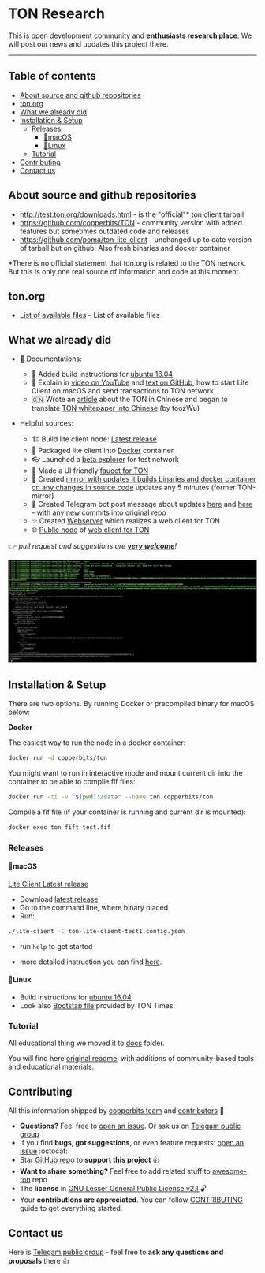 # TON Research

This is open development community and **enthusiasts research place**. We will post our news and updates this project there.

---

## Table of contents

<!-- START doctoc generated TOC please keep comment here to allow auto update -->
<!-- DON'T EDIT THIS SECTION, INSTEAD RE-RUN doctoc TO UPDATE -->


- [About source and github repositories](#about-source-and-github-repositories)
- [ton.org](#tonorg)
- [What we already did](#what-we-already-did)
- [Installation & Setup](#installation--setup)
  - [Releases](#releases)
    - [🍏macOS](#macos)
    - [🐧Linux](#linux)
  - [Tutorial](#tutorial)
- [Contributing](#contributing)
- [Contact us](#contact-us)

<!-- END doctoc generated TOC please keep comment here to allow auto update -->

## About source and github repositories

- <http://test.ton.org/downloads.html> - is the "official"* ton client tarball
- <https://github.com/copperbits/TON> - community version with added features but sometimes outdated code and releases
- <https://github.com/poma/ton-lite-client> - unchanged up to date version of tarball but on github. Also fresh binaries and docker container

\*There is no official statement that ton.org is related to the TON network. But this is only one real source of information and code at this moment.

## ton.org

- [List of available files](https://test.ton.org/) – List of available files

## What we already did

- 📖 Documentations:
  - 🐧 Added build instructions for [ubuntu 16.04](https://github.com/copperbits/TON/blob/master/docs/copperbits_docs/ubuntu16.04.sh)
  - 📩 Explain in [video on YouTube](https://www.youtube.com/watch?v=J7K2nq5lf7I) and [text on GitHub](/docs/Copperbits_docs/Mac_tutorial.md), how to start Lite Client on macOS and send transactions to TON network
  - 🇨🇳 Wrote an [article](https://mp.weixin.qq.com/s/WLlD088acBDfjUM4bCEd0A) about the TON in Chinese and began to translate [TON whitepaper into Сhinese](https://drive.google.com/file/d/1acH4j7zY_XhsOUGsup4byssMXlp5000O/view) (by toozWu)

- Helpful sources:
  - 🏗 Build lite client node: [Latest release](https://github.com/copperbits/TON/releases/latest)
  - 🐳 Packaged lite client into [Docker](https://github.com/copperbits/TON#docker)  container
  - 👓 Launched a [beta explorer](https://explorer.test.ton.cryptoprocessing.io/) for test network
  - 💸 Made a UI friendly [faucet for TON](https://faucet.copperbits.io/)
  - 🔁 Created [mirror with updates it builds binaries and docker container on any changes in source code](https://github.com/poma/ton-lite-client) updates any 5 minutes (former TON-mirror)
  - 📣 Created Telegram bot post message about updates [here](https://t.me/ton_research) and [here](https://t.me/TrackingTONupdates) - with any new commits into original repo
  - ✨ Created [Webserver](/docs/Copperbits_docs/WEB_SERVER.md) which realizes a web client for TON
  - 🌐 [Public node](https://explorer.test.ton.cryptoprocessing.io/api) of [web client for TON](/docs/Copperbits_docs/WEB_SERVER.md)

👉 _pull request and suggestions are **[very welcome](https://github.com/copperbits/TON/issues/new)**!_

![Client lunch](img/run_client.png)

## Installation & Setup

There are two options. By running Docker or precompiled binary for macOS below:

**Docker**

The easiest way to run the node in a docker container:

```bash
docker run -d copperbits/ton
```

You might want to run in interactive mode and mount current dir into the container to be able to compile fif files:

```bash
docker run -ti -v "$(pwd):/data" --name ton copperbits/ton
```

Compile a fif file (if your container is running and current dir is mounted):

```bash
docker exec ton fift test.fif
```

### Releases

#### 🍏macOS

[Lite Client Latest release](https://github.com/copperbits/TON/releases/latest)

- Download [latest release](https://github.com/copperbits/TON/releases/)
- Go to the command line, where binary placed
- Run:

```bash
./lite-client -C ton-lite-client-test1.config.json
```

- run `help` to get started

- more detailed instruction you can find [here](/docs/Copperbits_docs/Mac_tutorial.md).

#### 🐧Linux

- Build instructions for [ubuntu 16.04](https://github.com/copperbits/TON/blob/master/docs/Copperbits_docs/ubuntu16.04.sh)
- Look also [Bootstap file](https://github.com/copperbits/TON/blob/master/docs/Copperbits_docs/ton-bootstrap-v2.sh) provided by TON Times

### Tutorial

All educational thing we moved it to [docs](/docs) folder.

You will find here [original readme](/docs/Original_docs/README.md), with additions of community-based tools and educational materials.

## Contributing

All this information shipped by [copperbits team](https://t.me/ton_research) and [contributors](https://github.com/copperbits/TON/graphs/contributors) :clap:

- **Questions?** Feel free to [open an issue](https://github.com/copperbits/TON/issues/new). Or ask us on [Telegam public group](https://t.me/ton_research)
- If you find **bugs, got suggestions**, or even feature requests: [open an issue](https://github.com/copperbits/TON/issues/new) :octocat:
- Star [GitHub repo](https://github.com/copperbits/TON/) to **support this project** :+1:
- **Want to share something?** Feel free to add related stuff to [awesome-ton](https://github.com/copperbits/awesome-ton) repo
- The **license** in [GNU Lesser General Public License v2.1
](https://github.com/copperbits/TON/blob/master/LICENSE) :unlock:
- Your **contributions are appreciated**. You can follow [CONTRIBUTING](https://github.com/copperbits/TON/blob/master/CONTRIBUTING.md) guide to get everything started.

## Contact us

Here is [Telegam public group](https://t.me/ton_research) -  feel free to **ask any questions and proposals** there :+1:
